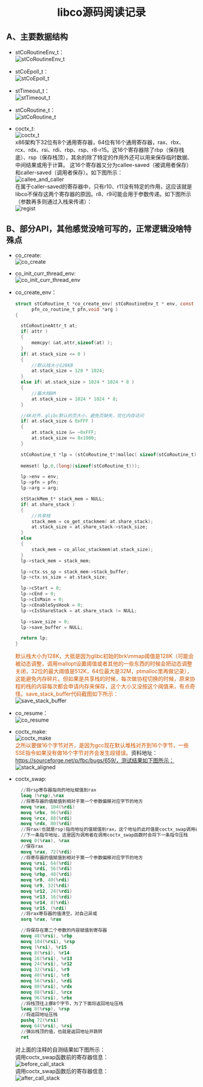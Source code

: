 # <center>libco源码阅读记录</center>

## A、主要数据结构
+ stCoRoutineEnv_t：    
  ![stCoRoutineEnv_t](../libco/picture/stCoRoutineEnv_t.png)

+ stCoEpoll_t：  
  ![stCoEpoll_t](../libco/picture//stCoEpoll_t.png)

+ stTimeout_t：  
  ![stTimeout_t](../libco/picture/stTimeout_t.png)

+ stCoRoutine_t：  
  ![stCoRoutine_t](../libco/picture/stCoRoutine_t.png)  

+ coctx_t:  
  ![coctx_t](../libco/picture/coctx_t.png)  
  x86架构下32位有8个通用寄存器，64位有16个通用寄存器，rax、rbx、rcx、rdx、rsi、rdi、rbp、rsp、r8-r15。这16个寄存器除了rbp（保存栈底）、rsp（保存栈顶），其余的除了特定的作用外还可以用来保存临时数据、中间结果或用于计算。
  这16个寄存器又分为callee-saved（被调用者保存）和caller-saved（调用者保存）。如下图所示：  
  ![callee_and_caller](../libco/picture/callee_and_caller.png)  
  在属于caller-saved的寄存器中，只有r10、r11没有特定的作用，这应该就是libco不保存这两个寄存器的原因。r8、r9可能会用于参数传递。如下图所示（参数再多则通过入栈来传递）：  
  ![regist](../libco/picture/regist.jpg)  

## B、部分API，其他感觉没啥可写的，正常逻辑没啥特殊点
+ co_create:  
  ![co_create](../libco/picture/co_create.png)  
+ co_init_curr_thread_env:  
  ![co_init_curr_thread_env](../libco/picture/co_init_curr_thread_env.png)  

+ co_create_env：  
  ```c
  struct stCoRoutine_t *co_create_env( stCoRoutineEnv_t * env, const stCoRoutineAttr_t* attr,
		pfn_co_routine_t pfn,void *arg )
  {

	stCoRoutineAttr_t at;
	if( attr )
	{
		memcpy( &at,attr,sizeof(at) );
	}
	if( at.stack_size <= 0 )
	{
		//默认栈大小128KB
		at.stack_size = 128 * 1024;
	}
	else if( at.stack_size > 1024 * 1024 * 8 )
	{
		//最大栈8M
		at.stack_size = 1024 * 1024 * 8;
	}

	//4K对齐，glibc默认的页大小，避免页缺失，优化内存访问
	if( at.stack_size & 0xFFF ) 
	{
		at.stack_size &= ~0xFFF;
		at.stack_size += 0x1000;
	}

	stCoRoutine_t *lp = (stCoRoutine_t*)malloc( sizeof(stCoRoutine_t) );
	
	memset( lp,0,(long)(sizeof(stCoRoutine_t))); 

	lp->env = env;
	lp->pfn = pfn;
	lp->arg = arg;

	stStackMem_t* stack_mem = NULL;
	if( at.share_stack )
	{
		//共享栈
		stack_mem = co_get_stackmem( at.share_stack);
		at.stack_size = at.share_stack->stack_size;
	}
	else
	{
		stack_mem = co_alloc_stackmem(at.stack_size);
	}
	lp->stack_mem = stack_mem;

	lp->ctx.ss_sp = stack_mem->stack_buffer;
	lp->ctx.ss_size = at.stack_size;

	lp->cStart = 0;
	lp->cEnd = 0;
	lp->cIsMain = 0;
	lp->cEnableSysHook = 0;
	lp->cIsShareStack = at.share_stack != NULL;

	lp->save_size = 0;
	lp->save_buffer = NULL;

	return lp;
  }
  ```  
  <font color= "#CC5500">默认栈大小为128K，大抵是因为glibc初始的brk\mmap阈值是128K（可能会被动态调整，调用mallopt设置阈值或者其他的一些东西的时候会把动态调整关闭，32位的最大阈值是512K，64位最大是32M，ptmalloc里再做记录），这能避免内存碎片。但如果是共享栈的时候，每次做协程切换的时候，原来协程的栈的内容每次都会申请内存来保存，这个大小又没按这个阈值来，有点奇怪。save_stack_buffer代码截图如下所示：</font>  
  ![save_stack_buffer](../libco/picture/save_stack_buffer.png)

+ co_resume：  
  ![co_resume](../libco/picture/co_resume.png)  
+ coctx_make:  
  ![coctx_make](../libco/picture/coctx_make.png)  
  <font color= "#CC5500">之所以要做16个字节对齐，是因为gcc现在默认堆栈对齐到16个字节，一些SSE指令如果没有做16个字节对齐会发生段错误。</font>资料地址：https://sourceforge.net/p/fbc/bugs/659/，测试结果如下图所示：  
  ![stack_aligned](../libco/picture/stack_aligned.png)
+ coctx_swap:  
  ```S  
	//将rsp寄存器指向的地址赋值到rax
	leaq (%rsp),%rax
	//将寄存器的值赋值到相对于第一个参数偏移对应字节的地方
	movq %rax, 104(%rdi)
	movq %rbx, 96(%rdi)
	movq %rcx, 88(%rdi)
	movq %rdx, 80(%rdi)
	//将rax(也就是rsp)指向地址的值赋值到rax，这个地址的此时值是coctx_swap调用者的
	//下一条指令地址，这是因为调用者在调用coctx_swap函数时会将下一条指令压栈
	movq 0(%rax), %rax
	//保存rax
	movq %rax, 72(%rdi)
	//将寄存器的值赋值到相对于第一个参数偏移对应字节的地方
	movq %rsi, 64(%rdi)
	movq %rdi, 56(%rdi)
	movq %rbp, 48(%rdi)
	movq %r8, 40(%rdi)
	movq %r9, 32(%rdi)
	movq %r12, 24(%rdi)
	movq %r13, 16(%rdi)
	movq %r14, 8(%rdi)
	movq %r15, (%rdi)
	//将rax寄存器的值清空，对自己异或
	xorq %rax, %rax

	//将保存在第二个参数的内容赋值到寄存器
	movq 48(%rsi), %rbp
	movq 104(%rsi), %rsp
	movq (%rsi), %r15
	movq 8(%rsi), %r14
	movq 16(%rsi), %r13
	movq 24(%rsi), %r12
	movq 32(%rsi), %r9
	movq 40(%rsi), %r8
	movq 56(%rsi), %rdi
	movq 80(%rsi), %rdx
	movq 88(%rsi), %rcx
	movq 96(%rsi), %rbx
	//将栈顶往上挪8个字节，为了下面将返回地址压栈
	leaq 8(%rsp), %rsp
	//将返回地址压栈
	pushq 72(%rsi)
	movq 64(%rsi), %rsi
	//弹出栈顶的值，也就是返回地址并跳转
	ret
  ```  
  对上面的注释的自测结果如下图所示：  
  调用coctx_swap函数前的寄存器信息：  
  ![before_call_stack](../libco/picture/before_call_stack.png)  
  调用coctx_swap函数后的寄存器信息：  
  ![after_call_stack](../libco/picture/after_call_stack.png)  
  